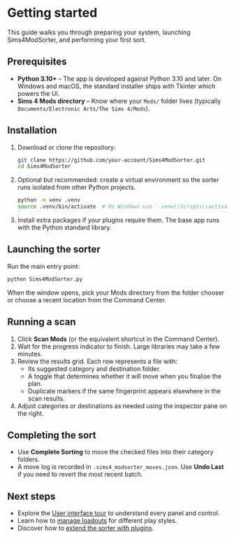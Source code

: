 # Getting started

This guide walks you through preparing your system, launching Sims4ModSorter, and performing your first sort.

## Prerequisites

* **Python 3.10+** – The app is developed against Python 3.10 and later. On Windows and macOS, the standard installer ships with Tkinter which powers the UI.
* **Sims 4 Mods directory** – Know where your `Mods/` folder lives (typically `Documents/Electronic Arts/The Sims 4/Mods`).

## Installation

1. Download or clone the repository:
   ```bash
   git clone https://github.com/your-account/Sims4ModSorter.git
   cd Sims4ModSorter
   ```
2. Optional but recommended: create a virtual environment so the sorter runs isolated from other Python projects.
   ```bash
   python -m venv .venv
   source .venv/bin/activate  # On Windows use `.venv\\Scripts\\activate`
   ```
3. Install extra packages if your plugins require them. The base app runs with the Python standard library.

## Launching the sorter

Run the main entry point:
```bash
python Sims4ModSorter.py
```
When the window opens, pick your Mods directory from the folder chooser or choose a recent location from the Command Center.

## Running a scan

1. Click **Scan Mods** (or the equivalent shortcut in the Command Center).
2. Wait for the progress indicator to finish. Large libraries may take a few minutes.
3. Review the results grid. Each row represents a file with:
   * Its suggested category and destination folder.
   * A toggle that determines whether it will move when you finalise the plan.
   * Duplicate markers if the same fingerprint appears elsewhere in the scan results.
4. Adjust categories or destinations as needed using the inspector pane on the right.

## Completing the sort

* Use **Complete Sorting** to move the checked files into their category folders.
* A move log is recorded in `.sims4_modsorter_moves.json`. Use **Undo Last** if you need to revert the most recent batch.

## Next steps

* Explore the [User interface tour](ui-tour.md) to understand every panel and control.
* Learn how to [manage loadouts](loadouts.md) for different play styles.
* Discover how to [extend the sorter with plugins](plugins.md).
